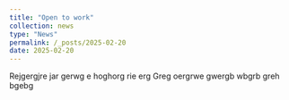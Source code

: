 ```yaml
---
title: "Open to work"
collection: news
type: "News"
permalink: /_posts/2025-02-20
date: 2025-02-20
---
```


Rejgergjre jar gerwg e hoghorg rie erg Greg oergrwe gwergb wbgrb greh bgebg

